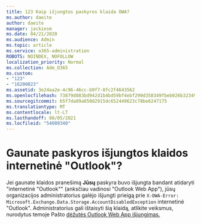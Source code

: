 ```yaml
---
title: 123 Kaip išjungtos paskyros klaida OWA?
ms.author: daeite
author: daeite
manager: jackiesm
ms.date: 04/21/2020
ms.audience: Admin
ms.topic: article
ms.service: o365-administration
ROBOTS: NOINDEX, NOFOLLOW
localization_priority: Normal
ms.collection: Adm_O365
ms.custom:
- "123"
- "16200023"
ms.assetid: 3e24aa2e-4c96-46cc-b9f7-8fc2f4643562
ms.openlocfilehash: 73879d883bd942d1b4bd59bf4ebf290d358349fbeb026b3234934319014d21af
ms.sourcegitcommit: b5f7da89a650d2915dc652449623c78be6247175
ms.translationtype: MT
ms.contentlocale: lt-LT
ms.lasthandoff: 08/05/2021
ms.locfileid: "54089340"
---
```

# <a name="getting-an-account-disabled-error-in-outlook-on-the-web"></a>Gaunate paskyros išjungtos klaidos internetinė "Outlook"?

Jei gaunate klaidos pranešimą **Jūsų** paskyra buvo išjungta bandant atidaryti "internetinė "Outlook"" (anksčiau vadinosi "Outlook Web App"), jūsų organizacijos administratorius galėjo išjungti prieigą prie `X-OWA-Error: Microsoft.Exchange.Data.Storage.AccountDisabledException` internetinė "Outlook". Administratorius gali ištaisyti šią klaidą, atlikite veiksmus, nurodytus temoje Pašto [dėžutės Outlook Web App išjungimas.](https://technet.microsoft.com/library/bb124124%28v=exchg.150%29.aspx)
